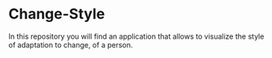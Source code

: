 # Change-Style
In this repository you will find an application that allows to visualize the style of adaptation to change, of a person.
